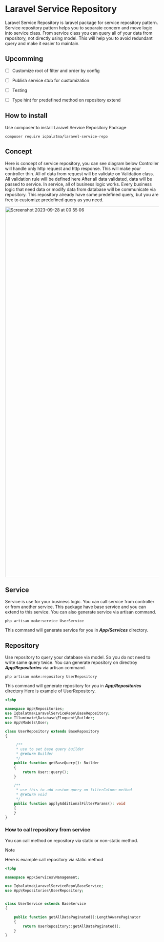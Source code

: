 # Laravel Service Repository

Laravel Service Repository is laravel package for service repository pattern. Service repository pattern helps you to separate concern and move logic into service class. From service class you can query all of your data from repository, not directly using model. This will help you to avoid redundant query and make it easier to maintain.

## Upcomming
- [ ] Customize root of filter and order by config
- [ ] Publish service stub for customization
- [ ] Testing
- [ ] Type hint for predefined method on repository extend


## How to install
Use composer to install Laravel Service Repository Package

```
composer require iqbalatma/laravel-service-repo
```

## Concept
Here is concept of service repository, you can see diagram below
Controller will handle only http request and http response. This will make your controller thin.
All of data from request will be validate on Validation class. All validation rule will be defined here
After all data validated, data will be passed to service. In service, all of business logic works.
Every business logic that need data or modify data from database will be communicate via repository.
This repository already have some predefined query, but you are free to customize predefined query as you need.

<img width="1211" alt="Screenshot 2023-09-28 at 00 55 06" src="https://github.com/iqbalatma/laravel-service-repo/assets/35129050/cdd0c078-a83c-4002-bae6-d21ab03ff932">



## Service
Service is use for your business logic. You can call service from controller or from another service. This package have base service and you can extend to this service. You can also generate service via artisan command.

```
php artisan make:service UserService
```
This command will generate service for you in ***App/Services*** directory.


## Repository
Use repository to query your database via model. So you do not need to write same query twice. You can generate repository on directroy ***App/Repositories*** via artisan command. 

```
php artisan make:repository UserRepository
```
This command will generate repository for you in ***App/Repositories*** directory
Here is example of UserRepository.

```php
<?php

namespace App\Repositories;
use Iqbalatma\LaravelServiceRepo\BaseRepository;
use Illuminate\Database\Eloquent\Builder;
use App\Models\User;

class UserRepository extends BaseRepository
{

     /**
     * use to set base query builder
     * @return Builder
     */
    public function getBaseQuery(): Builder
    {
        return User::query();
    }

    /**
     * use this to add custom query on filterColumn method
     * @return void
     */
    public function applyAdditionalFilterParams(): void
    {
    }
}
```
### How to call repository from service
You can call method on repository via static or non-static method.

> [!NOTE]
> Here is example call repository via static method
```php
<?php

namespace App\Services\Management;

use Iqbalatma\LaravelServiceRepo\BaseService;
use App\Repositories\UserRepository;


class UserService extends BaseService
{

    public function getAllDataPaginated():LengthAwarePaginator
    {
        return UserRepository::getAllDataPaginated();
    }
}
```


